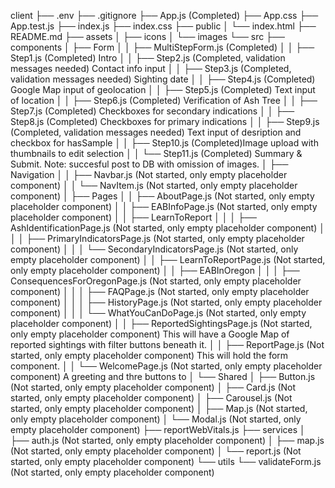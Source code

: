client
├── .env
├── .gitignore
├── App.js (Completed)
├── App.css
├── App.test.js
├── index.js
├── index.css
├── public
│ └── index.html
├── README.md
├── assets
│ ├── icons
│ └── images
└── src
├── components
│ ├── Form
│ │ ├── MultiStepForm.js (Completed)
│ │ ├── Step1.js (Completed) Intro
│ │ ├── Step2.js (Completed, validation messages needed) Contact info input
│ │ ├── Step3.js (Completed, validation messages needed) Sighting date
│ │ ├── Step4.js (Completed) Google Map input of geolocation
│ │ ├── Step5.js (Completed) Text input of location
│ │ ├── Step6.js (Completed) Verification of Ash Tree
│ │ ├── Step7.js (Completed) Checkboxes for secondary indications
│ │ ├── Step8.js (Completed) Checkboxes for primary indications
│ │ ├── Step9.js (Completed, validation messages needed) Text input of desription and checkbox for hasSample
│ │ ├── Step10.js (Completed)Image upload with thumbnails to edit selection
│ │ └── Step11.js (Completed) Summary & Submit. Note: succesful post to DB with omission of images.
│ ├── Navigation
│ │ ├── Navbar.js (Not started, only empty placeholder component)
│ │ └── NavItem.js (Not started, only empty placeholder component)
│ ├── Pages
│ │ ├── AboutPage.js (Not started, only empty placeholder component)
│ │ ├── EABInfoPage.js (Not started, only empty placeholder component)
│ │ ├── LearnToReport
│ │ │ ├── AshIdentificationPage.js (Not started, only empty placeholder component)
│ │ │ ├── PrimaryIndicatorsPage.js (Not started, only empty placeholder component)
│ │ │ └── SecondaryIndicatorsPage.js (Not started, only empty placeholder component)
│ │ ├── LearnToReportPage.js (Not started, only empty placeholder component)
│ │ ├── EABInOregon
│ │ │ ├── ConsequencesForOregonPage.js (Not started, only empty placeholder component)
│ │ │ ├── FAQPage.js (Not started, only empty placeholder component)
│ │ │ ├── HistoryPage.js (Not started, only empty placeholder component)
│ │ │ └── WhatYouCanDoPage.js (Not started, only empty placeholder component)
│ │ ├── ReportedSightingsPage.js (Not started, only empty placeholder component) This will have a Google Map of reported sightings with filter buttons beneath it.
│ │ ├── ReportPage.js (Not started, only empty placeholder component) This will hold the form component.
│ │ └── WelcomePage.js (Not started, only empty placeholder component) A greeting and thre buttons to
│ └── Shared
│ ├── Button.js (Not started, only empty placeholder component)
│ ├── Card.js (Not started, only empty placeholder component)
│ ├── Carousel.js (Not started, only empty placeholder component)
│ ├── Map.js (Not started, only empty placeholder component)
│ └── Modal.js (Not started, only empty placeholder component)
├── reportWebVitals.js
├── services
│ ├── auth.js (Not started, only empty placeholder component)
│ ├── map.js (Not started, only empty placeholder component)
│ └── report.js (Not started, only empty placeholder component)
└── utils
└── validateForm.js (Not started, only empty placeholder component)
